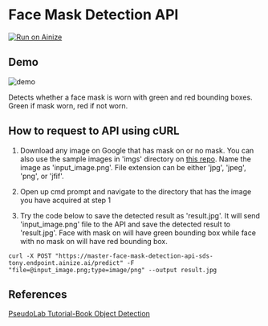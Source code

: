# Face Mask Detection API

[![Run on Ainize](https://ainize.ai/static/images/run_on_ainize_button.svg)](https://ainize.ai/SDSTony/FaceMaskDetectionApi)



## Demo

![demo](C:\Users\AhnSungJin\Desktop\Python\FaceMaskDetectionAPI\demo_img.PNG)

Detects whether a face mask is worn with green and red bounding boxes. Green if mask worn, red if not worn. 

## How to request to API using cURL

1. Download any image on Google that has mask on or no mask. You can also use the sample images in 'imgs' directory on [this repo](https://github.com/SDSTony/FaceMaskDetectionApi). Name the image as 'input_image.png'. File extension can be either 'jpg', 'jpeg', 'png', or 'jfif'.

2. Open up cmd prompt and navigate to the directory that has the image you have acquired at step 1
3. Try the code below to save the detected result as 'result.jpg'. It will send 'input_image.png' file to the API and save the detected result to 'result.jpg'. Face with mask on will have green bounding box while face with no mask on will have red bounding box. 

```
curl -X POST "https://master-face-mask-detection-api-sds-tony.endpoint.ainize.ai/predict" -F "file=@input_image.png;type=image/png" --output result.jpg
```



## References

[PseudoLab Tutorial-Book Object Detection](https://pseudo-lab.github.io/Tutorial-Book/chapters/object_detection/Ch1%20Object%20Detection.html)